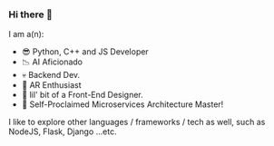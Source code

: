 ### Hi there :wave:
I am a(n):

- :sunglasses: Python, C++ and JS Developer
- :chart_with_downwards_trend: AI Aficionado
- :skull: Backend Dev.
- :ghost: AR Enthusiast
- :art: lil' bit of a Front-End Designer.
- :triumph: Self-Proclaimed Microservices Architecture Master!

I like to explore other languages / frameworks / tech as well, such as NodeJS, Flask, Django ...etc.

<!---
khush1999/khush1999 is a ✨ special ✨ repository because its `README.md` (this file) appears on your GitHub profile.
You can click the Preview link to take a look at your changes.
--->

